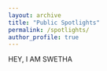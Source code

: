 ```yaml
---
layout: archive
title: "Public Spotlights"
permalink: /spotlights/
author_profile: true
---
```

HEY, I AM SWETHA 
